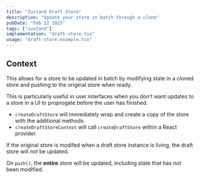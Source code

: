 ```yaml
---
title: "Zustand Draft Store"
description: "Update your store in batch through a clone"
pubDate: "Feb 22 2025"
tags: ["zustand"]
implementation: "draft-store.tsx"
usage: "draft-store.example.tsx"
---
```


## Context

This allows for a store to be updated in batch by modifying state in a cloned store and pushing to the original store when ready.

This is particularly useful in user interfaces when you don't want updates to a store in a UI to proprogate before the user has finished.

- `createDraftStore` will immediately wrap and create a copy of the store with the additional methods.
- `createDraftStoreContext` will call `createDraftStore` within a React provider.

If the original store is modifed when a draft store instance is living, the draft store will _not_ be updated.

On `push()`, the **entire** store will be updated, including state that has _not_ been modified.
